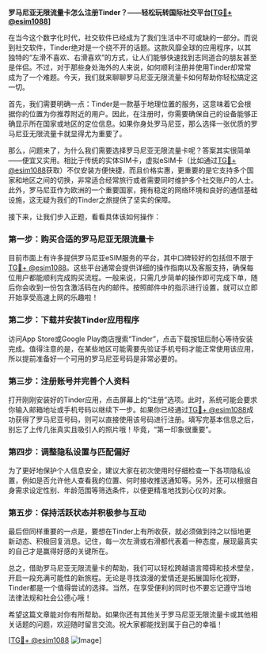 **罗马尼亚无限流量卡怎么注册Tinder？——轻松玩转国际社交平台[[TG💪+ @esim1088](https://t.me/s/esim1088)]**

在当今这个数字化时代，社交软件已经成为了我们生活中不可或缺的一部分。而说到社交软件，Tinder绝对是一个绕不开的话题。这款风靡全球的应用程序，以其独特的“左滑不喜欢、右滑喜欢”的方式，让人们能够快速找到志同道合的朋友甚至是伴侣。不过，对于那些身处海外的人来说，如何顺利注册并使用Tinder却常常成为了一个难题。今天，我们就来聊聊罗马尼亚无限流量卡如何帮助你轻松搞定这一切。

首先，我们需要明确一点：Tinder是一款基于地理位置的服务，这意味着它会根据你的位置为你推荐附近的用户。因此，在注册时，你需要确保自己的设备能够正确显示所在国家或地区的定位信息。如果你身处罗马尼亚，那么选择一张优质的罗马尼亚无限流量卡就显得尤为重要了。

那么，问题来了，为什么我们需要选择罗马尼亚无限流量卡呢？答案其实很简单——便宜又实用。相比于传统的实体SIM卡，虚拟eSIM卡（比如通过[TG💪+ @esim1088](https://t.me/s/esim1088)获取）不仅安装方便快捷，而且价格实惠，更重要的是它支持多个国家和地区之间的切换，非常适合经常旅行或者需要同时维护多个社交账户的人士。此外，罗马尼亚作为欧洲的一个重要国家，拥有稳定的网络环境和良好的通信基础设施，这无疑为我们的Tinder之旅提供了坚实的保障。

接下来，让我们步入正题，看看具体该如何操作：

### 第一步：购买合适的罗马尼亚无限流量卡

目前市面上有许多提供罗马尼亚eSIM服务的平台，其中口碑较好的包括但不限于[TG💪+ @esim1088](https://t.me/s/esim1088)。这些平台通常会提供详细的操作指南以及客服支持，确保每位用户都能顺利完成购买流程。一般来说，只需几步简单的操作即可完成下单，随后你会收到一份包含激活码在内的邮件。按照邮件中的指示进行设置，就可以立即开始享受高速上网的乐趣啦！

### 第二步：下载并安装Tinder应用程序

访问App Store或Google Play商店搜索“Tinder”，点击下载按钮后耐心等待安装完成。值得注意的是，在某些地区可能需要先验证手机号码才能正常使用该应用，所以提前准备好一个可用的罗马尼亚号码是非常必要的。

### 第三步：注册账号并完善个人资料

打开刚刚安装好的Tinder应用，点击屏幕上的“注册”选项。此时，系统可能会要求你输入邮箱地址或手机号码以继续下一步。如果你已经通过[TG💪+ @esim1088](https://t.me/s/esim1088)成功获得了罗马尼亚号码，则可以直接使用该号码进行注册。填写完基本信息之后，别忘了上传几张真实且吸引人的照片哦！毕竟，“第一印象很重要”。

### 第四步：调整隐私设置与匹配偏好

为了更好地保护个人信息安全，建议大家在初次使用时仔细检查一下各项隐私设置，例如是否允许他人查看我的位置、何时接收推送通知等。另外，还可以根据自身需求设定性别、年龄范围等筛选条件，以便更精准地找到心仪的对象。

### 第五步：保持活跃状态并积极参与互动

最后但同样重要的一点是，要想在Tinder上有所收获，就必须做到持之以恒地更新动态、积极回复消息。记住，每一次左滑或右滑都代表着一种态度，展现最真实的自己才是赢得好感的关键所在。

总之，借助罗马尼亚无限流量卡的帮助，我们可以轻松跨越语言障碍和技术壁垒，开启一段充满可能性的新旅程。无论是寻找浪漫的爱情还是拓展国际化视野，Tinder都是一个值得尝试的选择。当然，在享受便利的同时也不要忘记遵守当地法律法规和社会公德心哦！

希望这篇文章能对你有所帮助。如果你还有其他关于罗马尼亚无限流量卡或其他相关话题的问题，欢迎随时留言交流。祝大家都能找到属于自己的幸福！

[[TG💪+ @esim1088](https://t.me/s/esim1088) ![Image](https://i.postimg.cc/4NQfJmqS/Snipaste-2025-05-13-00-14-12.png)]